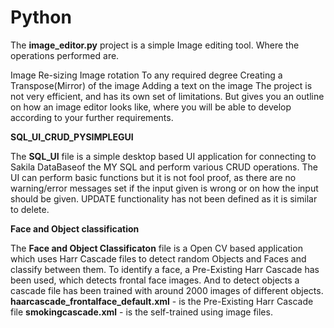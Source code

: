 # Python
The **image_editor.py** project is a simple Image editing tool. Where the operations performed are.

Image Re-sizing
Image rotation To any required degree
Creating a Transpose(Mirror) of the image
Adding a text on the image
The project is not very efficient, and has its own set of limitations. 
But gives you an outline on how an image editor looks like, where you will be able to develop according to your further requirements.

**SQL_UI_CRUD_PYSIMPLEGUI**

The **SQL_UI** file is a simple desktop based UI application for connecting to Sakila DataBaseof the MY SQL and perform various CRUD operations. The UI can perform basic functions but 
it is not fool proof, as there are no warning/error messages set if the input given is wrong or on how the input should be given. UPDATE functionality has not been defined as it is similar to delete.

**Face and Object classification**

The **Face and Object Classificaton** file is a Open CV based application which uses Harr Cascade files to detect random Objects and Faces and classify between them.
To identify a face, a Pre-Existing Harr Cascade has been used, which detects frontal face images. And to detect objects a cascade file has been trained with around 2000 
images of different objects.
**haarcascade_frontalface_default.xml** - is the Pre-Existing Harr Cascade file
**smokingcascade.xml** - is the self-trained using image files.
